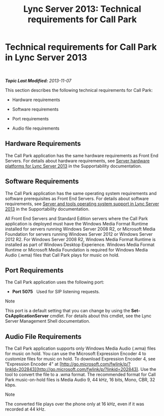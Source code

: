 ﻿---
title: 'Lync Server 2013: Technical requirements for Call Park'
TOCTitle: Technical requirements for Call Park
ms:assetid: 38bcf302-2b72-4492-9266-f6dc31b566e1
ms:mtpsurl: https://technet.microsoft.com/en-us/library/JJ204818(v=OCS.15)
ms:contentKeyID: 48183897
ms.date: 07/23/2014
mtps_version: v=OCS.15
---

<div data-xmlns="http://www.w3.org/1999/xhtml">

<div class="topic" data-xmlns="http://www.w3.org/1999/xhtml" data-msxsl="urn:schemas-microsoft-com:xslt" data-cs="http://msdn.microsoft.com/en-us/">

<div data-asp="http://msdn2.microsoft.com/asp">

# Technical requirements for Call Park in Lync Server 2013

</div>

<div id="mainSection">

<div id="mainBody">

<span> </span>

_**Topic Last Modified:** 2013-11-07_

This section describes the following technical requirements for Call Park:

  - Hardware requirements

  - Software requirements

  - Port requirements

  - Audio file requirements

<div>

## Hardware Requirements

The Call Park application has the same hardware requirements as Front End Servers. For details about hardware requirements, see [Server hardware platforms for Lync Server 2013](lync-server-2013-server-hardware-platforms.md) in the Supportability documentation.

</div>

<div>

## Software Requirements

The Call Park application has the same operating system requirements and software prerequisites as Front End Servers. For details about software requirements, see [Server and tools operating system support in Lync Server 2013](lync-server-2013-server-and-tools-operating-system-support.md) in the Supportability documentation.

All Front End Servers and Standard Edition servers where the Call Park application is deployed must have the Windows Media Format Runtime installed for servers running Windows Server 2008 R2, or Microsoft Media Foundation for servers running Windows Server 2012 or Windows Server 2012 R2. For Windows Server 2008 R2, Windows Media Format Runtime is installed as part of Windows Desktop Experience. Windows Media Format Runtime or Microsoft Media Foundation is required for Windows Media Audio (.wma) files that Call Park plays for music on hold.

</div>

<div>

## Port Requirements

The Call Park application uses the following port:

  - **Port 5075**   Used for SIP listening requests.

<div class="alert">


> [!NOTE]
> This port is a default setting that you can change by using the <STRONG>Set-CsApplicationServer</STRONG> cmdlet. For details about this cmdlet, see the Lync Server Management Shell documentation.



</div>

</div>

<div>

## Audio File Requirements

The Call Park application supports only Windows Media Audio (.wma) files for music on hold. You can use the Microsoft Expression Encoder 4 to customize files for music on hold. To download Expression Encoder 4, see "Expression Encoder 4" at [http://go.microsoft.com/fwlink/p/?linkId=202843](http://go.microsoft.com/fwlink/p/?linkid=202843). Use the tool to convert the file to a .wma format. The recommended format for Call Park music-on-hold files is Media Audio 9, 44 kHz, 16 bits, Mono, CBR, 32 kbps.

<div class="alert">


> [!NOTE]
> The converted file plays over the phone only at 16 kHz, even if it was recorded at 44 kHz.



</div>

</div>

</div>

<span> </span>

</div>

</div>

</div>

